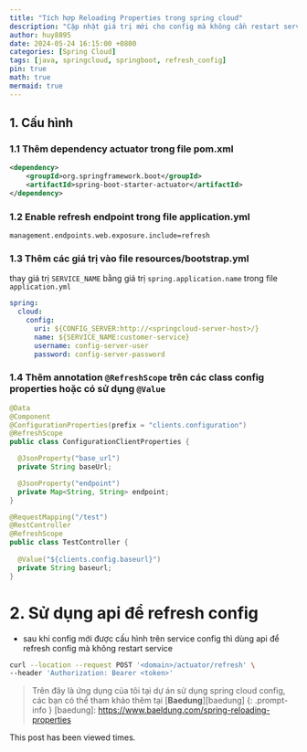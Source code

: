 ```yaml
---
title: "Tích hợp Reloading Properties trong spring cloud"
description: "Cập nhật giá trị mới cho config mà không cần restart service"
author: huy8895
date: 2024-05-24 16:15:00 +0800
categories: [Spring Cloud]
tags: [java, springcloud, springboot, refresh_config]
pin: true
math: true
mermaid: true
---
```


## 1. Cấu hình
### 1.1 Thêm dependency actuator trong file pom.xml
```xml
<dependency>
    <groupId>org.springframework.boot</groupId>
    <artifactId>spring-boot-starter-actuator</artifactId>
</dependency>
```

### 1.2 Enable refresh endpoint trong file application.yml

```properties
management.endpoints.web.exposure.include=refresh
```

### 1.3 Thêm các giá trị vào file resources/bootstrap.yml
thay giá trị `SERVICE_NAME` bằng giá trị `spring.application.name` trong file `application.yml`
```yaml
spring:
  cloud:
    config:
      uri: ${CONFIG_SERVER:http://<springcloud-server-host>/}
      name: ${SERVICE_NAME:customer-service}
      username: config-server-user
      password: config-server-password
```

### 1.4 Thêm annotation `@RefreshScope` trên các class config properties hoặc có sử dụng `@Value`

```java
@Data
@Component
@ConfigurationProperties(prefix = "clients.configuration")
@RefreshScope
public class ConfigurationClientProperties {

  @JsonProperty("base_url")
  private String baseUrl;

  @JsonProperty("endpoint")
  private Map<String, String> endpoint;
}
```

```java
@RequestMapping("/test")
@RestController
@RefreshScope
public class TestController {
  
  @Value("${clients.config.baseurl}")
  private String baseurl;
}
```

# 2. Sử dụng api để refresh config
- sau khi config mới được cấu hình trên service config thì dùng api để refresh config mà không restart service

```bash
curl --location --request POST '<domain>/actuator/refresh' \
--header 'Authorization: Bearer <token>'
```

> Trên đây là ứng dụng của tôi tại dự án sử dụng spring cloud config, các bạn có thể tham khảo thêm tại [**Baedung**][baedung]
{: .prompt-info }
[baedung]: https://www.baeldung.com/spring-reloading-properties

<span id="busuanzi_container_page_pv">
  This post has been viewed <span id="busuanzi_value_page_pv"></span> times.
</span>
<script async src="//busuanzi.ibruce.info/busuanzi/2.3/busuanzi.pure.mini.js"></script>
